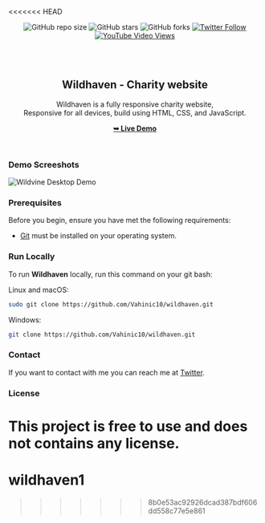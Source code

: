 <<<<<<< HEAD
<div align="center">
  
  ![GitHub repo size](https://img.shields.io/github/repo-size/Vahinic10/wildhaven)
  ![GitHub stars](https://img.shields.io/github/stars/Vahinic10/wildhaven?style=social)
  ![GitHub forks](https://img.shields.io/github/forks/Vahinic10/wildhaven?style=social)
[![Twitter Follow](https://img.shields.io/twitter/follow/Vahinic10_?style=social)](https://twitter.com/intent/follow?screen_name=Vahinic10)
  [![YouTube Video Views](https://img.shields.io/youtube/views/6Dj881BJ5kw?style=social)](https://youtu.be/6Dj881BJ5kw)

  <br />
  <br />

  <h2 align="center">Wildhaven - Charity website</h2>

  Wildhaven is a fully responsive charity website, <br />Responsive for all devices, build using HTML, CSS, and JavaScript.

  <a href="https://codewithsadee.github.io/wildvine/"><strong>➥ Live Demo</strong></a>

</div>

<br />

### Demo Screeshots

![Wildvine Desktop Demo](./readme-images/desktop.png "Desktop Demo")

### Prerequisites

Before you begin, ensure you have met the following requirements:

* [Git](https://git-scm.com/downloads "Download Git") must be installed on your operating system.

### Run Locally

To run **Wildhaven** locally, run this command on your git bash:

Linux and macOS:

```bash
sudo git clone https://github.com/Vahinic10/wildhaven.git
```

Windows:

```bash
git clone https://github.com/Vahinic10/wildhaven.git
```

### Contact

If you want to contact with me you can reach me at [Twitter](https://www.twitter.com/Vahinic10).

### License

This project is **free to use** and does not contains any license.
=======
# wildhaven1
>>>>>>> 8b0e53ac92926dcad387bdf606dd558c77e5e861
